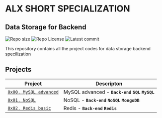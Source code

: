 # ALX SHORT SPECIALIZATION

## Data Storage for Backend
![Repo size](https://img.shields.io/github/repo-size/OteIan/alx-backend-storage)
![Repo License](https://img.shields.io/github/license/OteIan/alx-backend-storage.svg)
![Latest commit](https://img.shields.io/github/last-commit/OteIan/alx-backend-storage/master?style=round-square)

This repository contains all the project codes for data storage backend specilization

## Projects

| Project | Descripton |
| ------- | ---------- |
| [`0x00. MySQL advanced`](./0x00-MySQL_Advanced/) | MySQL advanced - **`Back-end`** **`SQL`** **`MySQL`** |
| [`0x01. NoSQL`](./0x01-NoSQL/) | NoSQL - **`Back-end`** **`NoSQL`** **`MongoDB`** |
| [`0x02. Redis basic`](./0x02-redis_basic/) | Redis - **`Back-end`** **`Redis`** |
